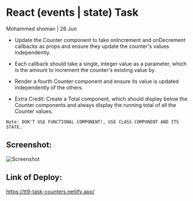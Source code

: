 # React (events | state) Task
Mohammed shoman | 26 Jun

- Update the Counter component to take onIncrement and onDecrement callbacks as props and ensure they update the counter's values independently.

- Each callback should take a single, integer value as a parameter, which is the amount to increment the counter's existing value by.

- Render a fourth Counter component and ensure its value is updated independently of the others.

- Extra Credit: Create a Total component, which should display below the Counter components and always display the running total of all the Counter values.

`Note: DON'T USE FUNCTIONAL COMPONENT!, USE CLASS COMPONENT AND ITS STATE.`

## Screenshot:
![Screenshot](https://github.com/SalmanIyad/TT9-Task-Counters/assets/110406908/207c5f68-4152-4d84-a07a-2d7891dcdfbf)

## Link of Deploy: 
https://tt9-task-counters.netlify.app/

